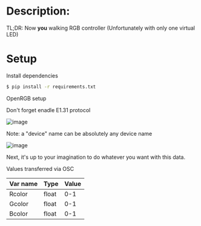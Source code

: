 # Description:

TL;DR: Now **you** walking RGB controller (Unfortunately with only one virtual LED)

# Setup 

Install dependencies

```bash
$ pip install -r requirements.txt
```
OpenRGB setup

Don't forget enadle E1.31 protocol

![image](https://github.com/Sergey004/E1.31-to-OSC/assets/11889498/78d5cdbc-f4ae-4eea-a753-3697ff50e5bf)


Note: a "device" name can be absolutely any device name 

![image](https://github.com/Sergey004/E1.31-to-OSC/assets/11889498/22c15b11-c8d5-4521-ac1f-8706993e5195)


Next, it's up to your imagination to do whatever you want with this data.

Values transferred via OSC

|Var name|Type|Value|
|---|---|---|
|Rcolor|float|0-1|
|Gcolor|float|0-1|
|Bcolor|float|0-1|
